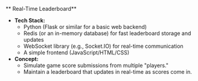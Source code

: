 ** Real-Time Leaderboard**

- **Tech Stack:**
    - Python (Flask or similar for a basic web backend)
    - Redis (or an in-memory database) for fast leaderboard storage and updates
    - WebSocket library (e.g., Socket.IO) for real-time communication
    - A simple frontend (JavaScript/HTML/CSS)
- **Concept:**
    - Simulate game score submissions from multiple "players."
    - Maintain a leaderboard that updates in real-time as scores come in.
